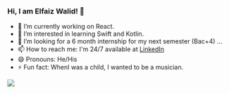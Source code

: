 ### Hi, I am Elfaiz Walid! 👋

<!--
**walid-elfaiz/walid-elfaiz** is a ✨ _special_ ✨ repository because its `README.md` (this file) appears on your GitHub profile.
-->

- 🔭 I’m currently working on React.
- 🌱 I’m interested in learning Swift and Kotlin.
- 🤔 I’m looking for a 6 month internship for my next semester (Bac+4) ...
- 📫 How to reach me: I'm 24/7 available at [LinkedIn](www.linkedin.com/in/walid-elfaiz
)
- 😄 Pronouns: He/His
- ⚡ Fun fact: WhenI was a child, I wanted to be a musician.

<img src="https://github-readme-stats.vercel.app/api?username=walid-elfaiz&&show_icons=true&title_color=ffffff&icon_color=bb2acf&text_color=daf7dc&bg_color=151515">
